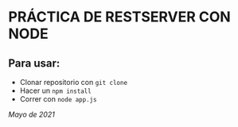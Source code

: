 # PRÁCTICA DE RESTSERVER CON NODE

## Para usar:

- Clonar repositorio con `git clone`
- Hacer un `npm install`
- Correr con `node app.js`

_Mayo de 2021_
